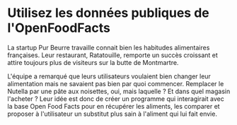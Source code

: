 # Utilisez les données publiques de l'OpenFoodFacts

La startup Pur Beurre travaille connait bien les habitudes alimentaires françaises. Leur restaurant, Ratatouille, remporte un succès croissant et attire toujours plus de visiteurs sur la butte de Montmartre.

L'équipe a remarqué que leurs utilisateurs voulaient bien changer leur alimentation mais ne savaient pas bien par quoi commencer. Remplacer le Nutella par une pâte aux noisettes, oui, mais laquelle ? Et dans quel magasin l'acheter ? Leur idée est donc de créer un programme qui interagirait avec la base Open Food Facts pour en récupérer les aliments, les comparer et proposer à l'utilisateur un substitut plus sain à l'aliment qui lui fait envie.

 
